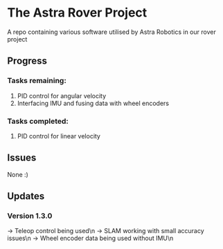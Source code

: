 # The Astra Rover Project

A repo containing various software utilised by Astra Robotics in our rover project

## Progress

### Tasks remaining:
1. PID control for angular velocity
2. Interfacing IMU and fusing data with wheel encoders
### Tasks completed:
1. PID control for linear velocity
## Issues
None :)

## Updates

### Version 1.3.0 
  -> Teleop control being used\n
  -> SLAM working with small accuracy issues\n
  -> Wheel encoder data being used without IMU\n
